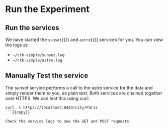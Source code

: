 # Run the Experiment

## Run the services

We have started the `sunset`{{}} and `astre`{{}} services for you. You can view the logs at:
* `~/ctk-simple/sunset.log`
* `~/ctk-simple/astre.log`

## Manually Test the service

The sunset service performs a call to the astre service for the data and simply render them to you, as plain text. Both 
services are chained together over HTTPS. We can test this using curl:

```bash
curl -k https://localhost:8443/city/Paris
```{{copy}}

Check the service logs to see the GET and POST requests
